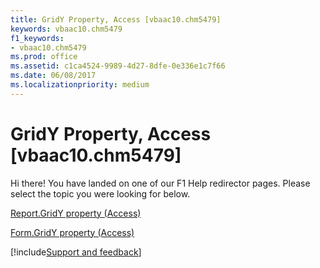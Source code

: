 ```yaml
---
title: GridY Property, Access [vbaac10.chm5479]
keywords: vbaac10.chm5479
f1_keywords:
- vbaac10.chm5479
ms.prod: office
ms.assetid: c1ca4524-9989-4d27-8dfe-0e336e1c7f66
ms.date: 06/08/2017
ms.localizationpriority: medium
---
```



# GridY Property, Access [vbaac10.chm5479]

Hi there! You have landed on one of our F1 Help redirector pages. Please select the topic you were looking for below.

[Report.GridY property (Access)](https://msdn.microsoft.com/library/e4a13708-fa05-8ac4-af5f-0f78ee15e623%28Office.15%29.aspx)

[Form.GridY property (Access)](https://msdn.microsoft.com/library/d767e7de-e3eb-0523-8782-26770f22a013%28Office.15%29.aspx)

[!include[Support and feedback](~/includes/feedback-boilerplate.md)]